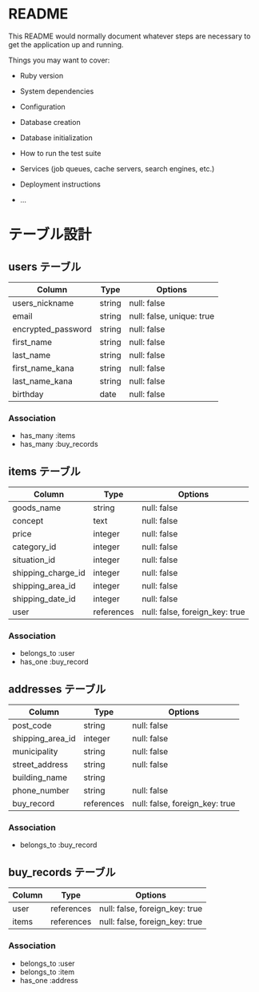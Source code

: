 # README

This README would normally document whatever steps are necessary to get the
application up and running.

Things you may want to cover:

* Ruby version

* System dependencies

* Configuration

* Database creation

* Database initialization

* How to run the test suite

* Services (job queues, cache servers, search engines, etc.)

* Deployment instructions

* ...

# テーブル設計

## users テーブル

| Column             | Type   | Options                   |
| ------------------ | ------ | --------------------------|
| users_nickname     | string | null: false               |
| email              | string | null: false, unique: true |
| encrypted_password | string | null: false               |
| first_name         | string | null: false               |
| last_name          | string | null: false               |
| first_name_kana    | string | null: false               |
| last_name_kana     | string | null: false               |
| birthday           | date   | null: false               |


### Association

- has_many :items
- has_many :buy_records

## items テーブル

| Column             | Type     | Options                  |
| -------------------| -------- | -------------------------|
| goods_name         | string   | null: false              |
| concept            | text     | null: false                    |
| price              | integer  | null: false              |
| category_id        | integer  | null: false              |
| situation_id       | integer  | null: false              |
| shipping_charge_id | integer  | null: false              |
| shipping_area_id   | integer  | null: false              |
| shipping_date_id   | integer  | null: false              |
| user               | references | null: false, foreign_key: true |

### Association

- belongs_to :user
- has_one :buy_record

## addresses テーブル

| Column             | Type    | Options                  |
| -------------------| --------| -------------------------|
| post_code          | string  | null: false              |
| shipping_area_id   | integer | null: false              |
| municipality       | string  | null: false              |
| street_address     | string  | null: false              |
| building_name      | string  |                          |
| phone_number       | string  | null: false              |
| buy_record         | references | null: false, foreign_key: true |



### Association
- belongs_to :buy_record

## buy_records テーブル

| Column             | Type       | Options                        |
| -------------------| -----------|--------------------------------|
| user               | references | null: false, foreign_key: true |
| items              | references | null: false, foreign_key: true |

### Association
- belongs_to :user
- belongs_to :item
- has_one :address